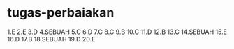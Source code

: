 # tugas-perbaiakan
1.E
2.E
3.D
4.SEBUAH
5.C
6.D
7.C
8.C
9.B
10.C
11.D
12.B
13.C
14.SEBUAH
15.E
16.D
17.B
18.SEBUAH
19.D
20.E
